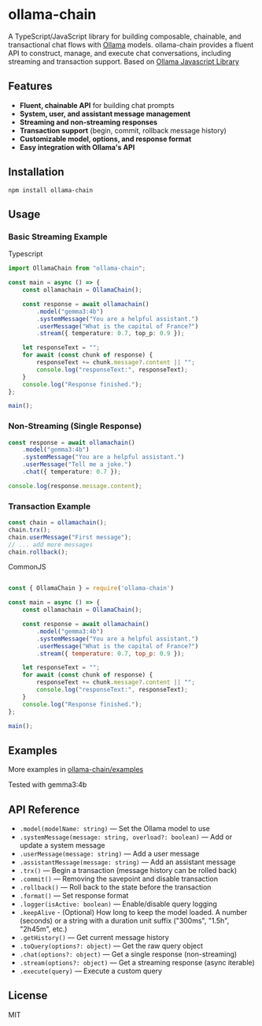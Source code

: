 # ollama-chain

A TypeScript/JavaScript library for building composable, chainable, and transactional chat flows with [Ollama](https://ollama.com/) models. ollama-chain provides a fluent API to construct, manage, and execute chat conversations, including streaming and transaction support. Based on [Ollama Javascript Library](https://www.npmjs.com/package/ollama)

## Features

- **Fluent, chainable API** for building chat prompts
- **System, user, and assistant message management**
- **Streaming and non-streaming responses**
- **Transaction support** (begin, commit, rollback message history)
- **Customizable model, options, and response format**
- **Easy integration with Ollama's API**

## Installation

```
npm install ollama-chain
```

## Usage

### Basic Streaming Example

Typescript

```typescript
import OllamaChain from "ollama-chain";

const main = async () => {
    const ollamachain = OllamaChain();

    const response = await ollamachain()
        .model("gemma3:4b")
        .systemMessage("You are a helpful assistant.")
        .userMessage("What is the capital of France?")
        .stream({ temperature: 0.7, top_p: 0.9 });

    let responseText = "";
    for await (const chunk of response) {
        responseText += chunk.message?.content || "";
        console.log("responseText:", responseText);
    }
    console.log("Response finished.");
};

main();
```

### Non-Streaming (Single Response)

```typescript
const response = await ollamachain()
    .model("gemma3:4b")
    .systemMessage("You are a helpful assistant.")
    .userMessage("Tell me a joke.")
    .chat({ temperature: 0.7 });

console.log(response.message.content);
```

### Transaction Example

```typescript
const chain = ollamachain();
chain.trx();
chain.userMessage("First message");
// ... add more messages
chain.rollback();
```

CommonJS

```javascript

const { OllamaChain } = require('ollama-chain')

const main = async () => {
    const ollamachain = OllamaChain();

    const response = await ollamachain()
        .model("gemma3:4b")
        .systemMessage("You are a helpful assistant.")
        .userMessage("What is the capital of France?")
        .stream({ temperature: 0.7, top_p: 0.9 });

    let responseText = "";
    for await (const chunk of response) {
        responseText += chunk.message?.content || "";
        console.log("responseText:", responseText);
    }
    console.log("Response finished.");
};

main();
```

## Examples

 More examples in [ollama-chain/examples](https://github.com/dmytro-rudenko/ollama-chain/tree/main/examples)

 Tested with gemma3:4b

## API Reference

- `.model(modelName: string)` — Set the Ollama model to use
- `.systemMessage(message: string, overload?: boolean)` — Add or update a system message
- `.userMessage(message: string)` — Add a user message
- `.assistantMessage(message: string)` — Add an assistant message
- `.trx()` — Begin a transaction (message history can be rolled back)
- `.commit()` — Removing the savepoint and disable transaction
- `.rollback()` — Roll back to the state before the transaction
- `.format()` — Set response format
- `.logger(isActive: boolean)` — Enable/disable query logging
- `.keepAlive` -  (Optional) How long to keep the model loaded. A number (seconds) or a string with a duration unit suffix ("300ms", "1.5h", "2h45m", etc.)
- `.getHistory()` — Get current message history
- `.toQuery(options?: object)` — Get the raw query object
- `.chat(options?: object)` — Get a single response (non-streaming)
- `.stream(options?: object)` — Get a streaming response (async iterable)
- `.execute(query)` — Execute a custom query

## License

MIT
